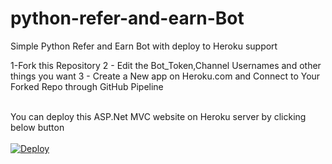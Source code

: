 # python-refer-and-earn-Bot
Simple Python Refer and Earn Bot with deploy to Heroku support 

1-Fork this Repository 
2 - Edit the Bot_Token,Channel Usernames and other things you want 
3 - Create a New app on Heroku.com and Connect to Your Forked Repo through GitHub Pipeline

<br/>
You can deploy this ASP.Net MVC website on Heroku server by clicking below button
<br/>
<br/>
<a href="https://heroku.com/deploy?template=https://github.com/MJMODS/Atron1">
  <img src="https://www.herokucdn.com/deploy/button.svg" alt="Deploy">
</a>
